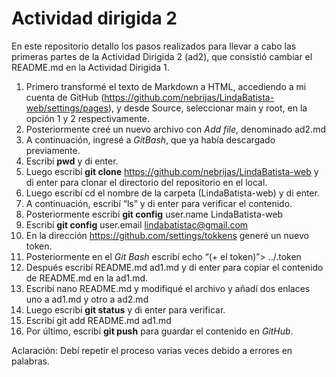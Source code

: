 # Actividad dirigida 2 #
En este repositorio detallo los pasos realizados para llevar a cabo las primeras partes de la Actividad Dirigida 2 (ad2), que consistió cambiar el README.md en la Actividad Dirigida 1.
1.	Primero transformé el texto de Markdown a HTML, accediendo a mi cuenta de GitHub (https://github.com/nebrijas/LindaBatista-web/settings/pages), y desde Source, seleccionar main y root, en la opción 1 y 2 respectivamente.
2.	Posteriormente creé un nuevo archivo con *Add file*, denominado ad2.md
3.	A continuación, ingresé a *GitBash*, que ya había descargado previamente. 
4.	Escribí **pwd** y di enter.
5.	Luego escribí **git clone** https://github.com/nebrijas/LindaBatista-web y di enter para clonar el directorio del repositorio en el local. 
6.	Luego escribí cd el nombre de la carpeta (LindaBatista-web) y di enter.
7.	A continuación, escribí “ls” y di enter para verificar el contenido. 
8.	Posteriormente escribí **git config** user.name LindaBatista-web
9.	Escribí **git config** user.email lindabatistac@gmail.com
10.	En la dirección https://github.com/settings/tokkens generé un nuevo token.
11.	Posteriormente en el *Git Bash* escribí echo “(+ el token)”> ../.token 
12.	Después escribí README.md ad1.md y di enter para copiar el contenido de README.md en la ad1.md.
13.	Escribí nano README.md y modifiqué el archivo y añadí dos enlaces uno a ad1.md y otro a ad2.md
14.	Luego escribí **git status** y di enter para verificar. 
15.	Escribí git add README.md ad1.md 
16.	Por último, escribí **git push** para guardar el contenido en *GitHub*.

Aclaración: Debí repetir el proceso varias veces debido a errores en palabras.
